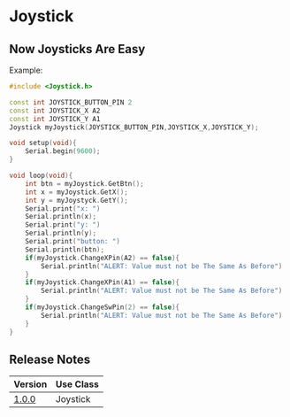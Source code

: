 # Joystick

## Now Joysticks Are Easy

Example:

```c++
#include <Joystick.h>

const int JOYSTICK_BUTTON_PIN 2
const int JOYSTICK_X A2 
const int JOYSTICK_Y A1 
Joystick myJoystick(JOYSTICK_BUTTON_PIN,JOYSTICK_X,JOYSTICK_Y);

void setup(void){
    Serial.begin(9600);
}

void loop(void){
    int btn = myJoystick.GetBtn();
    int x = myJoystick.GetX();
    int y = myJoystyck.GetY();
    Serial.print("x: ")
    Serial.println(x);
    Serial.print("y: ")
    Serial.println(y);
    Serial.print("button: ")
    Serial.println(btn);
    if(myJoystick.ChangeXPin(A2) == false){
        Serial.println("ALERT: Value must not be The Same As Before")
    }
    if(myJoystick.ChangeXPin(A1) == false){
        Serial.println("ALERT: Value must not be The Same As Before")
    }
    if(myJoystick.ChangeSwPin(2) == false){
        Serial.println("ALERT: Value must not be The Same As Before")
    }
}
```
## Release Notes

| Version  | Use Class |
| ------------- | ------------- |
| [1.0.0](https://github.com/harsha7addanki/Joystick/archive/master.zip)  | Joystick  |
